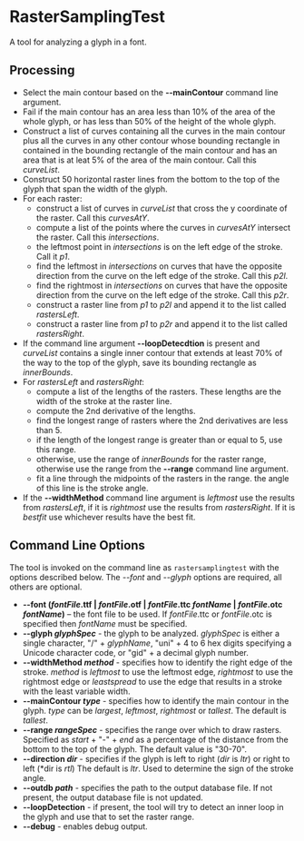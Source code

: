 # RasterSamplingTest
A tool for analyzing a glyph in a font.

## Processing
* Select the main contour based on the **\-\-mainContour** command line argument.
* Fail if the main contour has an area less than 10% of the area of the whole glyph, or has less than 50% of the height of the whole glyph.
* Construct a list of curves containing all the curves in the main contour plus all the curves in any other contour whose bounding rectangle in contained in the bounding rectangle of the main contour and has an area that is at leat 5% of the area of the main contour. Call this *curveList*.
* Construct 50 horizontal raster lines from the bottom to the top of the glyph that span the width of the glyph.
* For each raster:
  * construct a list of curves in *curveList* that cross the y coordinate of the raster. Call this *curvesAtY*.
  * compute a list of the points where the curves in *curvesAtY* intersect the raster. Call this *intersections*.
  * the leftmost point in *intersections* is on the left edge of the stroke. Call it *p1*.
  * find the leftmost in *intersections* on curves that have the opposite direction from the curve on the left edge of the stroke. Call this *p2l*.
  * find the rightmost in *intersections* on curves that have the opposite direction from the curve on the left edge of the stroke. Call this *p2r*.
  * construct a raster line from *p1* to *p2l* and append it to the list called *rastersLeft*.
  * construct a raster line from *p1* to *p2r* and append it to the list called *rastersRight*.
* If the command line argument **\-\-loopDetecdtion** is present and *curveList* contains a single inner contour that extends at least 70% of the way to the top of the glyph, save its bounding rectangle as *innerBounds*.
* For *rastersLeft* and *rastersRight*:
  * compute a list of the lengths of the rasters. These lengths are the width of the stroke at the raster line.
  * compute the 2nd derivative of the lengths.
  * find the longest range of rasters where the 2nd derivatives are less than 5.
  * if the length of the longest range is greater than or equal to 5, use this range.
  * otherwise, use the range of *innerBounds* for the raster range, otherwise use the range from the **\-\-range** command line argument.
  * fit a line through the midpoints of the rasters in the range. the angle of this line is the stroke angle.
* If the **\-\-widthMethod** command line argument is *leftmost* use the results from *rastersLeft*,
if it is *rightmost* use the results from *rastersRight*. If it is *bestfit* use whichever results have the best fit.

## Command Line Options
The tool is invoked on the command line as `rastersamplingtest` with the options described below. The *\-\-font* and *\-\-glyph* options are required, all others are optional.

* **\-\-font (*fontFile*.ttf | *fontFile*.otf | *fontFile*.ttc  *fontName* | *fontFile*.otc *fontName*)** – the font file to be used. If *fontFile*.ttc or *fontFile*.otc is specified then *fontName* must be specified.
* **\-\-glyph *glyphSpec*** - the glyph to be analyzed. *glyphSpec* is either a single character, "/" + *glyphName*, "uni" + 4 to 6 hex digits specifying a Unicode character code, or "gid" + a decimal glyph number.
* **\-\-widthMethod *method*** - specifies how to identify the right edge of the stroke. *method* is *leftmost* to use the leftmost edge, *rightmost* to use the rightmost edge or *leastspread* to use the edge that results in a stroke with the least variable width.
* **\-\-mainContour *type*** - specifies how to identify the main contour in the glyph. *type* can be *largest*, *leftmost*, *rightmost* or *tallest*. The default is *tallest*.
* **\-\-range *rangeSpec*** - specifies the range over which to draw rasters. Specified as *start* + "-" + *end* as a percentage of the distance from the bottom to the top of the glyph. The default value is "30-70".
* **\-\-direction *dir*** - specifies if the glyph is left to right (*dir* is *ltr*) or right to left (*dir is *rtl*) The default is *ltr*. Used to determine the sign of the stroke angle.
* **\-\-outdb *path*** - specifies the path to the output database file. If not present, the output database file is not updated.
* **\-\-loopDetection** - if present, the tool will try to detect an inner loop in the glyph and use that to set the raster range.
* **\-\-debug** - enables debug output.
